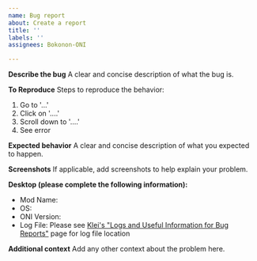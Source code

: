 ```yaml
---
name: Bug report
about: Create a report
title: ''
labels: ''
assignees: Bokonon-ONI

---
```


**Describe the bug**
A clear and concise description of what the bug is.

**To Reproduce**
Steps to reproduce the behavior:
1. Go to '...'
2. Click on '....'
3. Scroll down to '....'
4. See error

**Expected behavior**
A clear and concise description of what you expected to happen.

**Screenshots**
If applicable, add screenshots to help explain your problem.

**Desktop (please complete the following information):**
 - Mod Name:
 - OS:
 - ONI Version:
 - Log File:
    Please see [Klei's "Logs and Useful Information for Bug Reports"](http://support.kleientertainment.com/customer/portal/articles/2744766-logs-and-useful-information-for-bug-reports) page for log file location

**Additional context**
Add any other context about the problem here.
